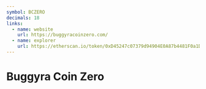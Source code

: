 ```yaml
---
symbol: BCZERO
decimals: 18
links:
  - name: website
    url: https://buggyracoinzero.com/
  - name: explorer
    url: https://etherscan.io/token/0xD45247c07379d94904E0A87b4481F0a1DDfa0C64
---
```


# Buggyra Coin Zero
